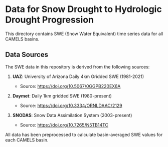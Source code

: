 # Data for Snow Drought to Hydrologic Drought Progression

This directory contains SWE (Snow Water Equivalent)  time series data for all CAMELS basins.

## Data Sources

The SWE data in this repository is derived from the following sources:

1. **UAZ**: University of Arizona Daily 4km Gridded SWE (1981-2021)
   - Source: https://doi.org/10.5067/0GGPB220EX6A

2. **Daymet**: Daily 1km gridded SWE (1980-present)
   - Source: https://doi.org/10.3334/ORNLDAAC/2129

3. **SNODAS**: Snow Data Assimilation System (2003-present)
   - Source: https://doi.org/10.7265/N5TB14TC

All data has been preprocessed to calculate basin-averaged SWE values for each CAMELS basin.
